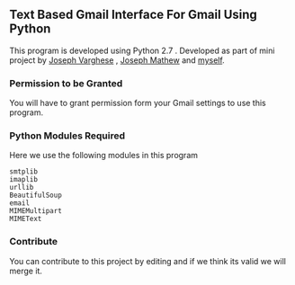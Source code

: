 ## Text Based Gmail Interface For Gmail Using Python
This program is developed using Python 2.7 . Developed as part of mini project by [Joseph Varghese](https://github.com/iamjosephvarghese) , [Joseph Mathew](https://github.com/josephmathew900) and [myself](https://github.com/franklinrockz).

### Permission to be Granted
You will have to grant permission form your Gmail settings to use this program.  

### Python Modules Required
Here we use the following modules in this program
```
smtplib  
imaplib  
urllib  
BeautifulSoup  
email  
MIMEMultipart  
MIMEText
```
### Contribute 
You can contribute to this project by editing and if we think its valid we will merge it.
